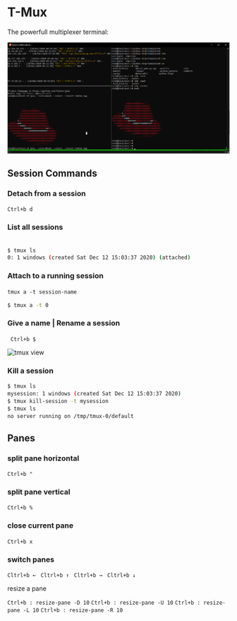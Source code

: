 # T-Mux

The powerfull multiplexer terminal:

![tmux view](tmux.view1.png)

## Session Commands

### Detach from a session

`Ctrl+b d`

### List all sessions

```bash

$ tmux ls
0: 1 windows (created Sat Dec 12 15:03:37 2020) (attached)
```


### Attach to a running session

```tmux a -t session-name```
```bash
$ tmux a -t 0
```

### Give a name | Rename a session

``` Ctrl+b $```

![tmux view](tmux.rename.png)

### Kill a session

```bash
$ tmux ls
mysession: 1 windows (created Sat Dec 12 15:03:37 2020)
$ tmux kill-session -t mysession
$ tmux ls
no server running on /tmp/tmux-0/default
```

## Panes

### split pane horizontal  
```Ctrl+b "```
### split pane vertical 
```Ctrl+b %```
### close current pane 
```Ctrl+b x```

### switch panes
```Cltrl+b ← ```
```Cltrl+b ↑ ```
```Cltrl+b → ```
```Cltrl+b ↓ ```

resize a pane

```Ctrl+b : resize-pane -D 10```
```Ctrl+b : resize-pane -U 10```
```Ctrl+b : resize-pane -L 10```
```Ctrl+b : resize-pane -R 10```




